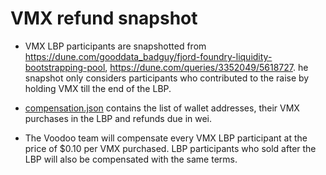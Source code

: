 # VMX refund snapshot

- VMX LBP participants are snapshotted from https://dune.com/gooddata_badguy/fjord-foundry-liquidity-bootstrapping-pool, https://dune.com/queries/3352049/5618727. he snapshot only considers participants who contributed to the raise by holding VMX till the end of the LBP.

- [compensation.json](/compensation.json) contains the list of wallet addresses, their VMX purchases in the LBP and refunds due in wei.

- The Voodoo team will compensate every VMX LBP participant at the price of $0.10 per VMX purchased. LBP participants who sold after the LBP will also be compensated with the same terms.
